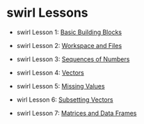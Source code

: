 # swirl Lessons

- swirl Lesson 1: [Basic Building Blocks](https://luisangelmendozavelasco.github.io/Data_Science_Specialization/Data_Science-Foundations_using_R_Specialization/R_Programming/Week1/swirl_Lesson_1-Basic_Building_Blocks.nb.html)

- swirl Lesson 2: [Workspace and Files](https://luisangelmendozavelasco.github.io/Data_Science_Specialization/Data_Science-Foundations_using_R_Specialization/R_Programming/Week1/swirl_Lesson_2-Workspace_and_Files.nb.html)

- swirl Lesson 3: [Sequences of Numbers](https://luisangelmendozavelasco.github.io/Data_Science_Specialization/Data_Science-Foundations_using_R_Specialization/R_Programming/Week1/swirl_Lesson_3-Sequences_of_Numbers.nb.html)

- swirl Lesson 4: [Vectors](https://luisangelmendozavelasco.github.io/Data_Science_Specialization/Data_Science-Foundations_using_R_Specialization/R_Programming/Week1/swirl_Lesson_4-Vectors.nb.html)

- swirl Lesson 5: [Missing Values](https://luisangelmendozavelasco.github.io/Data_Science_Specialization/Data_Science-Foundations_using_R_Specialization/R_Programming/Week1/swirl_Lesson_5-Missing_Values.nb.html)

- wirl Lesson 6: [Subsetting Vectors](https://luisangelmendozavelasco.github.io/Data_Science_Specialization/Data_Science-Foundations_using_R_Specialization/R_Programming/Week1/swirl_Lesson_6-Subsetting_Vectors.nb.html)

- swirl Lesson 7: [Matrices and Data Frames](https://luisangelmendozavelasco.github.io/Data_Science_Specialization/Data_Science-Foundations_using_R_Specialization/R_Programming/Week1/swirl_Lesson_7-Matrices_and_Data_Frames.nb.html)